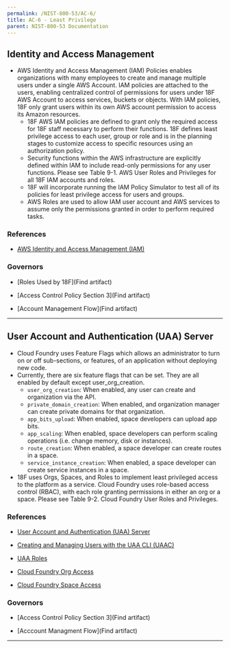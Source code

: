 ```yaml
---
permalink: /NIST-800-53/AC-6/
title: AC-6 - Least Privilege
parent: NIST-800-53 Documentation
---
```


## Identity and Access Management
- AWS Identity and Access Management (IAM) Policies enables organizations with many employees to create and manage multiple users under a single AWS Account. IAM policies are attached to the users, enabling centralized control of permissions for users under 18F AWS Account to access services, buckets or objects. With IAM policies, 18F only grant users within its own AWS account permission to access its Amazon resources.
  - 18F AWS IAM policies are defined to grant only the required access for 18F staff necessary to perform their functions. 18F defines least privilege access to each user, group or role and is in the planning stages to customize access to specific resources using an authorization policy.
  - Security functions within the AWS infrastructure are explicitly defined within IAM to include read-only permissions for any user functions. Please see Table 9-1. AWS User Roles and Privileges for all 18F IAM accounts and roles.
  - 18F will incorporate running the IAM Policy Simulator to test all of its policies for least privilege access for users and groups.
  - AWS Roles are used to allow IAM user account and AWS services to assume only the permissions granted in order to perform required tasks.

### References

* [AWS Identity and Access Management (IAM)](https://aws.amazon.com/iam/)

### Governors

* [Roles Used by 18F](Find artifact)

* [Access Control Policy Section 3](Find artifact)

* [Account Management Flow](Find artifact)

--------

## User Account and Authentication (UAA) Server
- Cloud Foundry uses Feature Flags which allows an administrator to turn on or off sub-sections, or features, of an application without deploying new code.
- Currently, there are six feature flags that can be set. They are all enabled by default except user_org_creation.
  - `user_org_creation`&colon; When enabled, any user can create and organization via the API.
  - `private_domain_creation`&colon; When enabled, and organization manager can create private domains for that organization.
  - `app_bits_upload`&colon; When enabled, space developers can upload app bits.
  - `app_scaling`&colon; When enabled, space developers can perform scaling operations (i.e. change memory, disk or instances).
  - `route_creation`&colon; When enabled, a space developer can create routes in a space.
  - `service_instance_creation`&colon; When enabled, a space developer can create service instances in a space.
- 18F uses Orgs, Spaces, and Roles to implement least privileged access to the platform as a service. Cloud Foundry uses role-based access control (RBAC), with each role granting permissions in either an org or a space. Please see Table 9-2. Cloud Foundry User Roles and Privileges. 

### References

* [User Account and Authentication (UAA) Server](http://docs.pivotal.io/pivotalcf/concepts/architecture/uaa.html)

* [Creating and Managing Users with the UAA CLI (UAAC)](http://docs.pivotal.io/pivotalcf/adminguide/uaa-user-management.html)

* [UAA Roles](https://cf-p1-docs-prod.cfapps.io/pivotalcf/concepts/roles.html)

* [Cloud Foundry Org Access](https://github.com/cloudfoundry/cloud_controller_ng/blob/master/spec/unit/access/organization_access_spec.rb)

* [Cloud Foundry Space Access](https://github.com/cloudfoundry/cloud_controller_ng/blob/master/spec/unit/access/space_access_spec.rb)

### Governors

* [Access Control Policy Section 3](Find artifact)

* [Acccount Managment Flow](Find artifact)

--------
